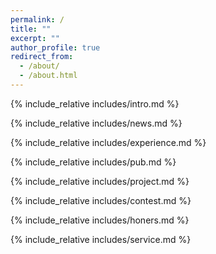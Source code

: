 ```yaml
---
permalink: /
title: ""
excerpt: ""
author_profile: true
redirect_from: 
  - /about/
  - /about.html
---
```


<span class='anchor' id='about-me'></span>
{% include_relative includes/intro.md %}

{% include_relative includes/news.md %}

{% include_relative includes/experience.md %}

{% include_relative includes/pub.md %}

{% include_relative includes/project.md %}

{% include_relative includes/contest.md %}

{% include_relative includes/honers.md %}

{% include_relative includes/service.md %}
